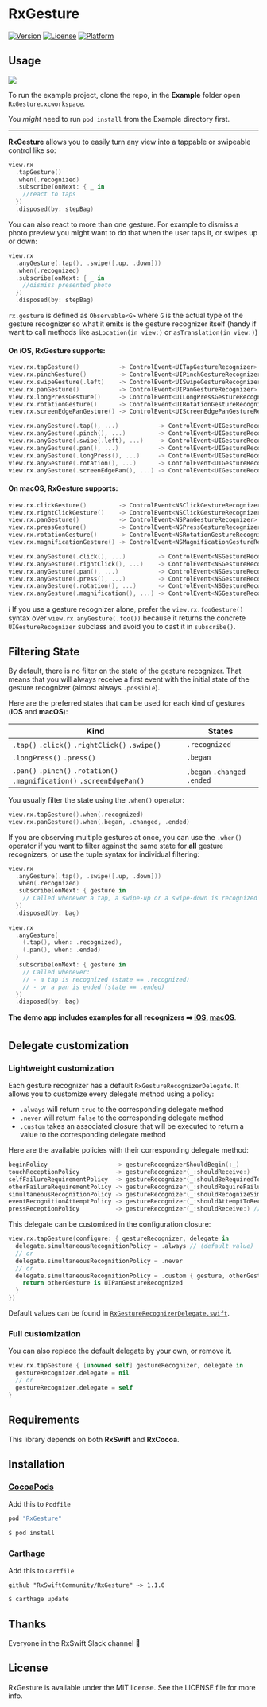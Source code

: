 # RxGesture

[![Version](https://img.shields.io/cocoapods/v/RxGesture.svg?style=flat)](http://cocoapods.org/pods/RxGesture)
[![License](https://img.shields.io/cocoapods/l/RxGesture.svg?style=flat)](http://cocoapods.org/pods/RxGesture)
[![Platform](https://img.shields.io/cocoapods/p/RxGesture.svg?style=flat)](http://cocoapods.org/pods/RxGesture)

## Usage

![](Pod/Assets/demo.gif)

To run the example project, clone the repo, in the __Example__ folder open `RxGesture.xcworkspace`.

You _might_ need to run `pod install` from the Example directory first.

---

__RxGesture__ allows you to easily turn any view into a tappable or swipeable control like so:

```swift
view.rx
  .tapGesture()
  .when(.recognized)
  .subscribe(onNext: { _ in
    //react to taps
  })
  .disposed(by: stepBag)
```

You can also react to more than one  gesture. For example to dismiss a photo preview you might want to do that when the user taps it, or swipes up or down:

```swift
view.rx
  .anyGesture(.tap(), .swipe([.up, .down]))
  .when(.recognized)
  .subscribe(onNext: { _ in 
    //dismiss presented photo
  })
  .disposed(by: stepBag)
```

`rx.gesture` is defined as `Observable<G>` where `G` is the actual type of the gesture recognizer so what it emits is the gesture recognizer itself (handy if want to call methods like `asLocation(in view:)` or `asTranslation(in view:)`)


#### On iOS, RxGesture supports:

```swift
view.rx.tapGesture()           -> ControlEvent<UITapGestureRecognizer>
view.rx.pinchGesture()         -> ControlEvent<UIPinchGestureRecognizer>
view.rx.swipeGesture(.left)    -> ControlEvent<UISwipeGestureRecognizer>
view.rx.panGesture()           -> ControlEvent<UIPanGestureRecognizer>
view.rx.longPressGesture()     -> ControlEvent<UILongPressGestureRecognizer>
view.rx.rotationGesture()      -> ControlEvent<UIRotationGestureRecognizer>
view.rx.screenEdgePanGesture() -> ControlEvent<UIScreenEdgePanGestureRecognizer>

view.rx.anyGesture(.tap(), ...)           -> ControlEvent<UIGestureRecognizer>
view.rx.anyGesture(.pinch(), ...)         -> ControlEvent<UIGestureRecognizer>
view.rx.anyGesture(.swipe(.left), ...)    -> ControlEvent<UIGestureRecognizer>
view.rx.anyGesture(.pan(), ...)           -> ControlEvent<UIGestureRecognizer>
view.rx.anyGesture(.longPress(), ...)     -> ControlEvent<UIGestureRecognizer>
view.rx.anyGesture(.rotation(), ...)      -> ControlEvent<UIGestureRecognizer>
view.rx.anyGesture(.screenEdgePan(), ...) -> ControlEvent<UIGestureRecognizer>
```

#### On macOS, RxGesture supports:

```swift
view.rx.clickGesture()         -> ControlEvent<NSClickGestureRecognizer>
view.rx.rightClickGesture()    -> ControlEvent<NSClickGestureRecognizer>
view.rx.panGesture()           -> ControlEvent<NSPanGestureRecognizer>
view.rx.pressGesture()         -> ControlEvent<NSPressGestureRecognizer>
view.rx.rotationGesture()      -> ControlEvent<NSRotationGestureRecognizer>
view.rx.magnificationGesture() -> ControlEvent<NSMagnificationGestureRecognizer>

view.rx.anyGesture(.click(), ...)         -> ControlEvent<NSGestureRecognizer>
view.rx.anyGesture(.rightClick(), ...)    -> ControlEvent<NSGestureRecognizer>
view.rx.anyGesture(.pan(), ...)           -> ControlEvent<NSGestureRecognizer>
view.rx.anyGesture(.press(), ...)         -> ControlEvent<NSGestureRecognizer>
view.rx.anyGesture(.rotation(), ...)      -> ControlEvent<NSGestureRecognizer>
view.rx.anyGesture(.magnification(), ...) -> ControlEvent<NSGestureRecognizer>
```


ℹ️ If you use a gesture recognizer alone, prefer the `view.rx.fooGesture()` syntax over `view.rx.anyGesture(.foo())` because it returns the concrete `UIGestureRecognizer` subclass and avoid you to cast it in `subscribe()`.


## Filtering State

By default, there is no filter on the state of the gesture recognizer. That means that you will always receive a first event with the initial state of the gesture recognizer (almost always `.possible`).

Here are the preferred states that can be used for each kind of gestures (__iOS__ and __macOS__):

Kind | States
---|---
`.tap()` `.click()` `.rightClick()` `.swipe()`| `.recognized`
`.longPress()` `.press()` | `.began`
`.pan()` `.pinch()` `.rotation()` `.magnification()` `.screenEdgePan()` | `.began` `.changed` `.ended`

You usually filter the state using the `.when()` operator:
```swift
view.rx.tapGesture().when(.recognized)
view.rx.panGesture().when(.began, .changed, .ended)
```

If you are observing multiple gestures at once, you can use the `.when()` operator if you want to filter against the same state for __all__ gesture recognizers, or use the tuple syntax for individual filtering:

```swift
view.rx
  .anyGesture(.tap(), .swipe([.up, .down]))
  .when(.recognized)
  .subscribe(onNext: { gesture in
    // Called whenever a tap, a swipe-up or a swipe-down is recognized (state == .recognized)
  })
  .disposed(by: bag)
	
view.rx
  .anyGesture(
    (.tap(), when: .recognized),
    (.pan(), when: .ended)
  )
  .subscribe(onNext: { gesture in
    // Called whenever:
    // - a tap is recognized (state == .recognized) 
    // - or a pan is ended (state == .ended)
  })
  .disposed(by: bag)
```


__The demo app includes examples for all recognizers ➡️ [iOS](Example/RxGesture/ViewController.swift), [macOS](Example/RxGesture-OSX/ViewController.swift)__.

## Delegate customization
### Lightweight customization
Each gesture recognizer has a default `RxGestureRecognizerDelegate`. It allows you to customize every delegate method using a policy:
- `.always` will return `true` to the corresponding delegate method
- `.never` will return `false` to the corresponding delegate method
- `.custom` takes an associated closure that will be executed to return a value to the corresponding delegate method

Here are the available policies with their corresponding delegate method:
```swift
beginPolicy                   -> gestureRecognizerShouldBegin(:_)
touchReceptionPolicy          -> gestureRecognizer(_:shouldReceive:)
selfFailureRequirementPolicy  -> gestureRecognizer(_:shouldBeRequiredToFailBy:)
otherFailureRequirementPolicy -> gestureRecognizer(_:shouldRequireFailureOf:)
simultaneousRecognitionPolicy -> gestureRecognizer(_:shouldRecognizeSimultaneouslyWith:)
eventRecognitionAttemptPolicy -> gestureRecognizer(_:shouldAttemptToRecognizeWith:) // macOS only
pressReceptionPolicy          -> gestureRecognizer(_:shouldReceive:) // iOS only
```

This delegate can be customized in the configuration closure:
```swift
view.rx.tapGesture(configure: { gestureRecognizer, delegate in 
  delegate.simultaneousRecognitionPolicy = .always // (default value)
  // or
  delegate.simultaneousRecognitionPolicy = .never
  // or
  delegate.simultaneousRecognitionPolicy = .custom { gesture, otherGesture in
    return otherGesture is UIPanGestureRecognized
  }
})
```

Default values can be found in [`RxGestureRecognizerDelegate.swift`](Pod/Classes/RxGestureRecognizerDelegate.swift#L56).

### Full customization
You can also replace the default delegate by your own, or remove it.
```swift
view.rx.tapGesture { [unowned self] gestureRecognizer, delegate in 
  gestureRecognizer.delegate = nil
  // or
  gestureRecognizer.delegate = self
}
```

## Requirements

This library depends on both __RxSwift__ and __RxCocoa__.


## Installation

### [CocoaPods](https://guides.cocoapods.org/using/using-cocoapods.html)

Add this to `Podfile`

```swift
pod "RxGesture"
```

```bash
$ pod install
```

### [Carthage](https://github.com/Carthage/Carthage)

Add this to `Cartfile`

```
github "RxSwiftCommunity/RxGesture" ~> 1.1.0
```

```bash
$ carthage update
```

## Thanks

Everyone in the RxSwift Slack channel 💯

## License

RxGesture is available under the MIT license. See the LICENSE file for more info.
